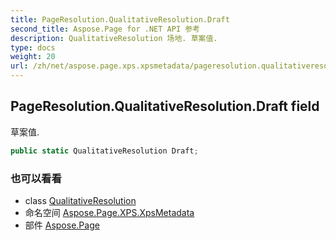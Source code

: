 ```yaml
---
title: PageResolution.QualitativeResolution.Draft
second_title: Aspose.Page for .NET API 参考
description: QualitativeResolution 场地. 草案值.
type: docs
weight: 20
url: /zh/net/aspose.page.xps.xpsmetadata/pageresolution.qualitativeresolution/draft/
---
```

## PageResolution.QualitativeResolution.Draft field

草案值.

```csharp
public static QualitativeResolution Draft;
```

### 也可以看看

* class [QualitativeResolution](../)
* 命名空间 [Aspose.Page.XPS.XpsMetadata](../../pageresolution.qualitativeresolution/)
* 部件 [Aspose.Page](../../../)


